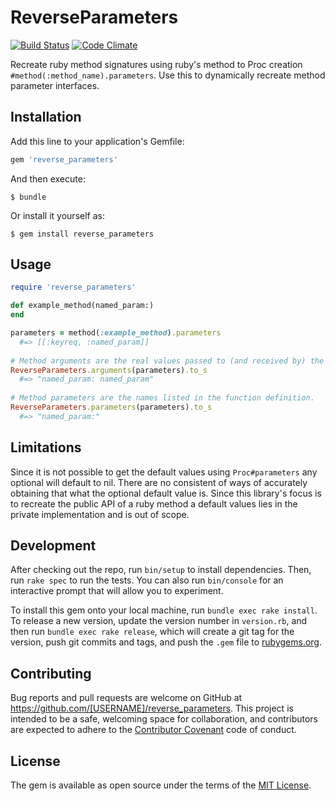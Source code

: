 # ReverseParameters

[![Build Status](https://travis-ci.org/zeisler/reverse_parameters.svg)](https://travis-ci.org/zeisler/reverse_parameters)
[![Code Climate](https://codeclimate.com/github/zeisler/active_mocker.png)](https://codeclimate.com/github/zeisler/reverse_parameters)

Recreate ruby method signatures using ruby's method to Proc creation `#method(:method_name).parameters`. Use this to dynamically recreate method parameter interfaces. 

## Installation

Add this line to your application's Gemfile:

```ruby
gem 'reverse_parameters'
```

And then execute:

    $ bundle

Or install it yourself as:

    $ gem install reverse_parameters

## Usage

```ruby
require 'reverse_parameters'

def example_method(named_param:)
end

parameters = method(:example_method).parameters
  #=> [[:keyreq, :named_param]]
    
# Method arguments are the real values passed to (and received by) the function.
ReverseParameters.arguments(parameters).to_s
  #=> "named_param: named_param"
    
# Method parameters are the names listed in the function definition.
ReverseParameters.parameters(parameters).to_s
  #=> "named_param:"
```

## Limitations

Since it is not possible to get the default values using `Proc#parameters` any optional will default to nil. 
There are no consistent of ways of accurately obtaining that what the optional default value is. 
Since this library's focus is to recreate the public API of a ruby method a default values lies in the private implementation and is out of scope. 

## Development

After checking out the repo, run `bin/setup` to install dependencies. Then, run `rake spec` to run the tests. You can also run `bin/console` for an interactive prompt that will allow you to experiment.

To install this gem onto your local machine, run `bundle exec rake install`. To release a new version, update the version number in `version.rb`, and then run `bundle exec rake release`, which will create a git tag for the version, push git commits and tags, and push the `.gem` file to [rubygems.org](https://rubygems.org).

## Contributing

Bug reports and pull requests are welcome on GitHub at https://github.com/[USERNAME]/reverse_parameters. This project is intended to be a safe, welcoming space for collaboration, and contributors are expected to adhere to the [Contributor Covenant](contributor-covenant.org) code of conduct.


## License

The gem is available as open source under the terms of the [MIT License](http://opensource.org/licenses/MIT).

